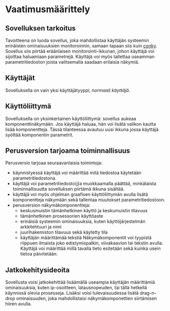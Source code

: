 # Vaatimusmäärittely

## Sovelluksen tarkoitus

Tavoitteena on luoda sovellus, joka mahdollistaa käyttäjän systeemin erinäisten
ominaisuuksien monitoroinnin, samaan tapaan siis kuin [conky](https://en.wikipedia.org/wiki/Conky_(software)).
Sovellus siis piirtää eräänlaisen monitorointi-ikkunan, johon käyttäjä voi sijoittaa
haluamiaan parametrejä. Käyttäjä voi myös tallettaa useamman parametritiedoston joista
valitsemalla saadaan erilaisia näkymiä.

## Käyttäjät

Sovelluksella on vain yksi käyttäjätyyppi, _normaali käyttäjä_.

## Käyttöliittymä

Sovelluksella on yksinkertainen käyttöliittymä: sovellus aukeaa komponenttinäkymään. Jos käyttäjä haluaa, hän voi lisätä valikon kautta lisää komponentteja. Tässä tilanteessa avautuu uusi ikkuna jossa käyttäjä syöttää komponentin parametrit.

## Perusversion tarjoama toiminnallisuus

Perusversio tarjoaa seuraavanlaisia toimintoja:
- käynnistyessä käyttäjä voi määrittää mitä tiedostoa käytetään parametritiedostona.
- käyttäjä voi parametritiedosto(j)a muokkaamalla päättää, minkälaista toiminnallisuutta sovelluksen piirtämä ikkuna sisältää.
- käyttäjä voi myös ohjelman graafisen käyttöliittymän avulla lisätä komponentteja näkymään sekä tallentaa muutokset parametritiedostoon.
- perusversion näkymäkomponentteja:
	- keskusmuistin tämänhetkinen käyttö ja keskumuistin tilavuus
	- tämänhetkinen prosessorien käyttöaste
	- erinäisiä systeemin ominaisuuksia, kuten käyttöjärjestelmän arkkitehtuuri ja nimi
	- juurihakemiston tilavuus sekä käytetty tila
	- käyttäjän määrittämää tekstiä
	Näkymäkomponentit voi tyypistä riippuen ilmaista joko edistymispalkin, viivakaavion tai tekstin avulla. Käyttäjä voi määrittää millä tavalla tieto 		esitetään sekä kuinka usein tietoa päivitetään.
	

## Jatkokehitysideoita

Sovellusta voisi jatkokehittää lisäämällä useampia käyttäjän määrittämiä ominaisuuksia, kuten ip-osoitteen, latausnopeuden, tai tällä hetkellä käynnissä olevia prosesseja. Lisäksi voisi tulevaisuudessa lisätä drag-n-drop ominaisuuden, joka mahdollistaisi näkymäkomponettien siirtämisen hiiren avulla.


